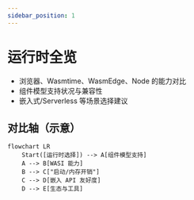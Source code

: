 ```yaml
---
sidebar_position: 1
---
```


# 运行时全览

- 浏览器、Wasmtime、WasmEdge、Node 的能力对比
- 组件模型支持状况与兼容性
- 嵌入式/Serverless 等场景选择建议

## 对比轴（示意）

```mermaid
flowchart LR
	Start([运行时选择]) --> A[组件模型支持]
	A --> B[WASI 能力]
	B --> C["启动/内存开销"]
	C --> D[嵌入 API 友好度]
	D --> E[生态与工具]
```
